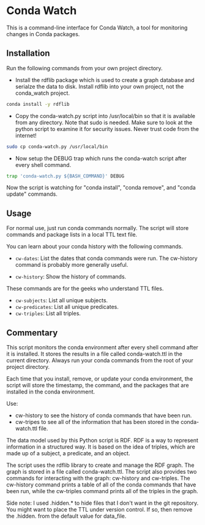 # Conda Watch

This is a command-line interface for Conda Watch, a tool for monitoring changes in Conda packages.

## Installation

Run the following commands from your own project directory.

- Install the rdflib package which is used to create a graph database and serialze the 
data to disk. Install rdflib into your own project, not the conda_watch project.

```bash
conda install -y rdflib
```

- Copy the conda-watch.py script into /usr/local/bin so that it is available from any
directory. Note that sudo is needed. Make sure to look at the python script to examine
it for security issues. Never trust code from the internet!

```bash
sudo cp conda-watch.py /usr/local/bin
```

- Now setup the DEBUG trap which runs the conda-watch script after every shell command.

```bash
trap 'conda-watch.py ${BASH_COMMAND}' DEBUG
```

Now the script is watching for "conda install", "conda remove", and "conda update" 
commands.

## Usage

For normal use, just run conda commands normally. The script will store commands and package
lists in a local TTL text file.

You can learn about your conda history with the following commands.

- `cw-dates`: List the dates that conda commands were run. The cw-history command is
probably more generally useful.

- `cw-history`: Show the history of commands.

These commands are for the geeks who understand TTL files.

- `cw-subjects`: List all unique subjects.
- `cw-predicates`: List all unique predicates.
- `cw-triples`: List all triples.

## Commentary

This script monitors the conda environment after every shell command after it is installed. 
It stores the results in a file called conda-watch.ttl in the current directory. Always run
your conda commands from the root of your project directory. 

Each time that you install, remove, or update your conda environment, the script will store
the timestamp, the command, and the packages that are installed in the conda environment.

Use:
 * cw-history to see the history of conda commands that have been run.
 * cw-tripes to see all of the information that has been stored in the conda-watch.ttl file.

The data model used by this Python script is RDF. RDF is a way to represent information in 
a structured way. It is based on the idea of triples, which are made up of a subject, a 
predicate, and an object. 

The script uses the rdflib library to create and manage the RDF graph. The graph is stored 
in a file called conda-watch.ttl. The script also provides two commands for interacting with 
the graph: cw-history and cw-triples. The cw-history command prints a table of all of the 
conda commands that have been run, while the cw-triples command prints all of the triples 
in the graph.

Side note: I used .hidden.* to hide files that I don't want in the git repository. 
You might want to place the TTL under version control. If so, then remove the 
.hidden. from the default value for data_file.

